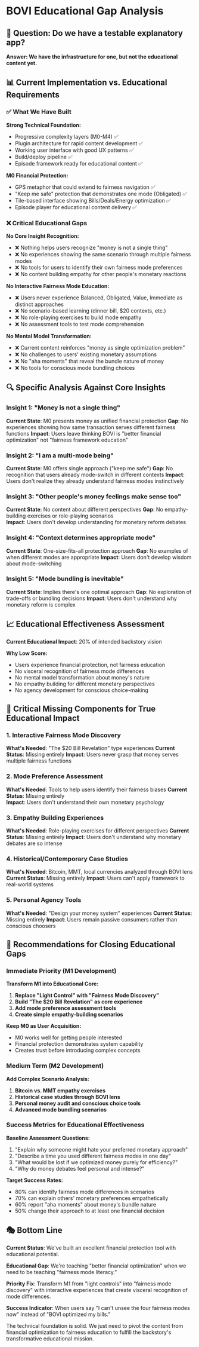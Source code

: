 # BOVI Educational Gap Analysis

## 🎯 Question: Do we have a testable explanatory app?

**Answer: We have the infrastructure for one, but not the educational content yet.**

## 📊 Current Implementation vs. Educational Requirements

### **✅ What We Have Built**

**Strong Technical Foundation:**
- Progressive complexity layers (M0-M4) ✅ 
- Plugin architecture for rapid content development ✅
- Working user interface with good UX patterns ✅  
- Build/deploy pipeline ✅
- Episode framework ready for educational content ✅

**M0 Financial Protection:**
- GPS metaphor that could extend to fairness navigation ✅
- "Keep me safe" protection that demonstrates one mode (Obligated) ✅
- Tile-based interface showing Bills/Deals/Energy optimization ✅
- Episode player for educational content delivery ✅

### **❌ Critical Educational Gaps**

**No Core Insight Recognition:**
- ❌ Nothing helps users recognize "money is not a single thing"
- ❌ No experiences showing the same scenario through multiple fairness modes
- ❌ No tools for users to identify their own fairness mode preferences
- ❌ No content building empathy for other people's monetary reactions

**No Interactive Fairness Mode Education:**
- ❌ Users never experience Balanced, Obligated, Value, Immediate as distinct approaches
- ❌ No scenario-based learning (dinner bill, $20 contexts, etc.)
- ❌ No role-playing exercises to build mode empathy
- ❌ No assessment tools to test mode comprehension

**No Mental Model Transformation:**
- ❌ Current content reinforces "money as single optimization problem"
- ❌ No challenges to users' existing monetary assumptions
- ❌ No "aha moments" that reveal the bundle nature of money
- ❌ No tools for conscious mode bundling choices

## 🔍 Specific Analysis Against Core Insights

### **Insight 1: "Money is not a single thing"**
**Current State**: M0 presents money as unified financial protection
**Gap**: No experiences showing how same transaction serves different fairness functions
**Impact**: Users leave thinking BOVI is "better financial optimization" not "fairness framework education"

### **Insight 2: "I am a multi-mode being"**  
**Current State**: M0 offers single approach ("keep me safe")
**Gap**: No recognition that users already mode-switch in different contexts
**Impact**: Users don't realize they already understand fairness modes instinctively

### **Insight 3: "Other people's money feelings make sense too"**
**Current State**: No content about different perspectives
**Gap**: No empathy-building exercises or role-playing scenarios  
**Impact**: Users don't develop understanding for monetary reform debates

### **Insight 4: "Context determines appropriate mode"**
**Current State**: One-size-fits-all protection approach
**Gap**: No examples of when different modes are appropriate
**Impact**: Users don't develop wisdom about mode-switching

### **Insight 5: "Mode bundling is inevitable"**
**Current State**: Implies there's one optimal approach
**Gap**: No exploration of trade-offs or bundling decisions
**Impact**: Users don't understand why monetary reform is complex

## 📈 Educational Effectiveness Assessment

**Current Educational Impact**: 20% of intended backstory vision

**Why Low Score:**
- Users experience financial protection, not fairness education
- No visceral recognition of fairness mode differences
- No mental model transformation about money's nature
- No empathy building for different monetary perspectives
- No agency development for conscious choice-making

## 🚨 Critical Missing Components for True Educational Impact

### **1. Interactive Fairness Mode Discovery**
**What's Needed**: "The $20 Bill Revelation" type experiences
**Current Status**: Missing entirely
**Impact**: Users never grasp that money serves multiple fairness functions

### **2. Mode Preference Assessment**  
**What's Needed**: Tools to help users identify their fairness biases
**Current Status**: Missing entirely  
**Impact**: Users don't understand their own monetary psychology

### **3. Empathy Building Experiences**
**What's Needed**: Role-playing exercises for different perspectives
**Current Status**: Missing entirely
**Impact**: Users don't understand why monetary debates are so intense

### **4. Historical/Contemporary Case Studies**
**What's Needed**: Bitcoin, MMT, local currencies analyzed through BOVI lens
**Current Status**: Missing entirely
**Impact**: Users can't apply framework to real-world systems

### **5. Personal Agency Tools**
**What's Needed**: "Design your money system" experiences
**Current Status**: Missing entirely
**Impact**: Users remain passive consumers rather than conscious choosers

## 🎯 Recommendations for Closing Educational Gaps

### **Immediate Priority (M1 Development)**

**Transform M1 into Educational Core:**
1. **Replace "Light Control" with "Fairness Mode Discovery"**
2. **Build "The $20 Bill Revelation" as core experience**  
3. **Add mode preference assessment tools**
4. **Create simple empathy-building scenarios**

**Keep M0 as User Acquisition:**
- M0 works well for getting people interested
- Financial protection demonstrates system capability
- Creates trust before introducing complex concepts

### **Medium Term (M2 Development)**

**Add Complex Scenario Analysis:**
1. **Bitcoin vs. MMT empathy exercises**
2. **Historical case studies through BOVI lens**
3. **Personal money audit and conscious choice tools**
4. **Advanced mode bundling scenarios**

### **Success Metrics for Educational Effectiveness**

**Baseline Assessment Questions:**
1. "Explain why someone might hate your preferred monetary approach"
2. "Describe a time you used different fairness modes in one day"  
3. "What would be lost if we optimized money purely for efficiency?"
4. "Why do money debates feel personal and intense?"

**Target Success Rates:**
- 80% can identify fairness mode differences in scenarios
- 70% can explain others' monetary preferences empathetically  
- 60% report "aha moments" about money's bundle nature
- 50% change their approach to at least one financial decision

## 🎭 Bottom Line

**Current Status**: We've built an excellent financial protection tool with educational potential.

**Educational Gap**: We're teaching "better financial optimization" when we need to be teaching "fairness mode literacy."

**Priority Fix**: Transform M1 from "light controls" into "fairness mode discovery" with interactive experiences that create visceral recognition of mode differences.

**Success Indicator**: When users say "I can't unsee the four fairness modes now" instead of "BOVI optimized my bills."

The technical foundation is solid. We just need to pivot the content from financial optimization to fairness education to fulfill the backstory's transformative educational mission.